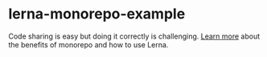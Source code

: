 # lerna-monorepo-example
 
Code sharing is easy but doing it correctly is challenging. [Learn more](https://michalzalecki.com/solve-code-sharing-and-setup-project-with-lerna-and-monorepo/) about the benefits of monorepo and how to use Lerna. 